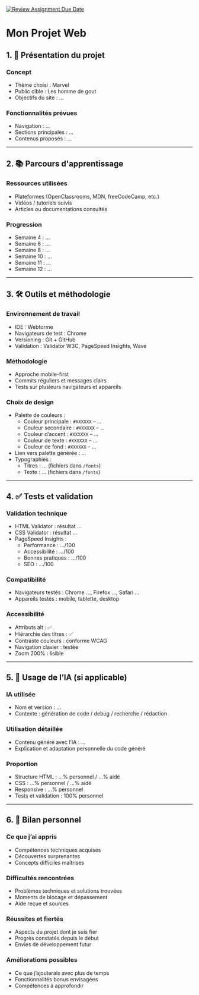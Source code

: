 [![Review Assignment Due Date](https://classroom.github.com/assets/deadline-readme-button-22041afd0340ce965d47ae6ef1cefeee28c7c493a6346c4f15d667ab976d596c.svg)](https://classroom.github.com/a/7MWuFRnf)
# Mon Projet Web

## 1. 🎨 Présentation du projet

### Concept
- Thème choisi : Marvel
- Public cible : Les homme de gout
- Objectifs du site : …

### Fonctionnalités prévues
- Navigation : …
- Sections principales : …
- Contenus proposés : …

---

## 2. 📚 Parcours d'apprentissage

### Ressources utilisées
- Plateformes (OpenClassrooms, MDN, freeCodeCamp, etc.)
- Vidéos / tutoriels suivis
- Articles ou documentations consultés

### Progression
- Semaine 4 : …
- Semaine 6 : …
- Semaine 8 : …
- Semaine 10 : …
- Semaine 11 : …
- Semaine 12 : …

---

## 3. 🛠️ Outils et méthodologie

### Environnement de travail
- IDE : Webtorme
- Navigateurs de test : Chrome
- Versioning : Git + GitHub
- Validation : Validator W3C, PageSpeed Insights, Wave

### Méthodologie
- Approche mobile-first
- Commits réguliers et messages clairs
- Tests sur plusieurs navigateurs et appareils

### Choix de design
- Palette de couleurs :  
  - Couleur principale : `#XXXXXX` – …
  - Couleur secondaire : `#XXXXXX` – …
  - Couleur d’accent : `#XXXXXX` – …
  - Couleur de texte : `#XXXXXX` – …
  - Couleur de fond : `#XXXXXX` – …
- Lien vers palette générée : …
- Typographies :  
  - Titres : … (fichiers dans `/fonts`)  
  - Texte : … (fichiers dans `/fonts`)  

---

## 4. ✅ Tests et validation

### Validation technique
- HTML Validator : résultat …
- CSS Validator : résultat …
- PageSpeed Insights :  
  - Performance : …/100  
  - Accessibilité : …/100  
  - Bonnes pratiques : …/100  
  - SEO : …/100  

### Compatibilité
- Navigateurs testés : Chrome …, Firefox …, Safari …
- Appareils testés : mobile, tablette, desktop

### Accessibilité
- Attributs alt : ✅
- Hiérarchie des titres : ✅
- Contraste couleurs : conforme WCAG
- Navigation clavier : testée
- Zoom 200% : lisible

---

## 5. 🤖 Usage de l’IA (si applicable)

### IA utilisée
- Nom et version : …
- Contexte : génération de code / debug / recherche / rédaction

### Utilisation détaillée
- Contenu généré avec l’IA : …
- Explication et adaptation personnelle du code généré

### Proportion
- Structure HTML : …% personnel / …% aidé
- CSS : …% personnel / …% aidé
- Responsive : …% personnel
- Tests et validation : 100% personnel

---

## 6. 🎯 Bilan personnel

### Ce que j’ai appris
- Compétences techniques acquises  
- Découvertes surprenantes  
- Concepts difficiles maîtrisés  

### Difficultés rencontrées
- Problèmes techniques et solutions trouvées  
- Moments de blocage et dépassement  
- Aide reçue et sources  

### Réussites et fiertés
- Aspects du projet dont je suis fier  
- Progrès constatés depuis le début  
- Envies de développement futur  

### Améliorations possibles
- Ce que j’ajouterais avec plus de temps  
- Fonctionnalités bonus envisagées  
- Compétences à approfondir  
